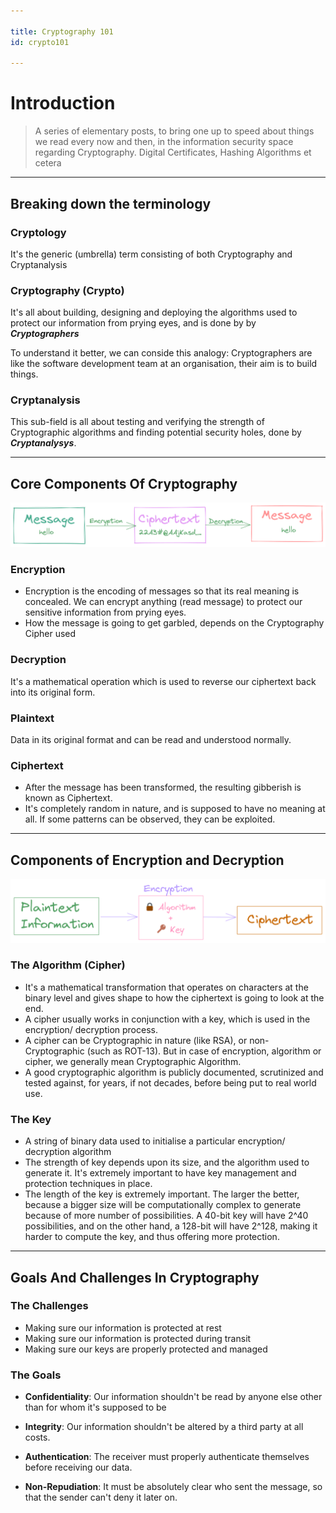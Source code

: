 ```yaml
---

title: Cryptography 101
id: crypto101

---
```


# Introduction

>A series of elementary posts, to bring one up to speed about things we read every now and then, in the information security space regarding Cryptography. Digital Certificates, Hashing Algorithms et cetera

---

## Breaking down the terminology

### Cryptology
It's the generic (umbrella) term consisting of both Cryptography and Cryptanalysis

### Cryptography (Crypto)
It's all about building, designing and deploying the algorithms used to protect our information from prying eyes, and is done by by ***Cryptographers***

To understand it better, we can conside this analogy: Cryptographers are like the software development team at an organisation, their aim is to build things.

### Cryptanalysis
This sub-field is all about testing and verifying the strength of Cryptographic algorithms and finding potential security holes, done by ***Cryptanalysys***.

---

## Core Components Of Cryptography

![Encryption](/img/docs/crypto/crypto101/encryption.png)

### Encryption
- Encryption is the encoding of messages so that its real meaning is concealed. We can encrypt anything (read message) to protect our sensitive information from prying eyes.
- How the message is going to get garbled, depends on the Cryptography Cipher used

### Decryption
It's a mathematical operation which is used to reverse our ciphertext back into its original form.

### Plaintext
Data in its original format and can be read and understood normally.

### Ciphertext
- After the message has been transformed, the resulting gibberish is known as Ciphertext.
- It's completely random in nature, and is supposed to have no meaning at all. If some patterns can be observed, they can be exploited. 

---

## Components of Encryption and Decryption

![Algorithm and Key](/img/docs/crypto/crypto101/cipher.png)

### The Algorithm (Cipher)

- It's a mathematical transformation that operates on characters at the binary level and gives shape to how the ciphertext is going to look at the end.
- A cipher usually works in conjunction with a key, which is used in the encryption/ decryption process.
- A cipher can be Cryptographic in nature (like RSA), or non-Cryptographic (such as ROT-13). But in case of encryption, algorithm or cipher, we generally mean Cryptographic Algorithm.
- A good cryptographic algorithm is publicly documented, scrutinized and tested against, for years, if not decades, before being put to real world use.

### The Key
- A string of binary data used to initialise a particular encryption/ decryption algorithm
- The strength of key depends upon its size, and the algorithm used to generate it. It's extremely important to have key management and protection techniques in place.
- The length of the key is extremely important. The larger the better, because a bigger size will be computationally complex to generate because of more number of possibilities. A 40-bit key will have 2^40 possibilities, and on the other hand, a 128-bit will have 2^128, making it harder to compute the key, and thus offering more protection.


---

## Goals And Challenges In Cryptography
### The Challenges
- Making sure our information is protected at rest
- Making sure our information is protected during transit
- Making sure our keys are properly protected and managed

### The Goals
- **Confidentiality**: Our information shouldn't be read by anyone else other than for whom it's supposed to be

- **Integrity**: Our information shouldn't be altered by a third party at all costs.

- **Authentication**: The receiver must properly authenticate themselves before receiving our data.

- **Non-Repudiation**: It must be absolutely clear who sent the message, so that the sender can't deny it later on.
